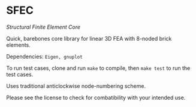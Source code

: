 # SFEC
*Structural Finite Element Core*

Quick, barebones core library for linear 3D FEA with 8-noded brick elements.

Dependencies: `Eigen, gnuplot`

To run test cases, clone and run `make` to compile, then `make test` to run the test cases.

Uses traditional anticlockwise node-numbering scheme.

Please see the license to check for combatibility with your intended use.
